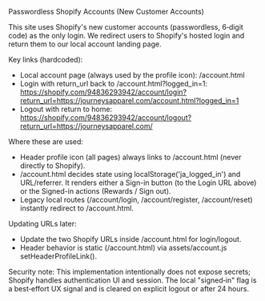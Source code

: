 Passwordless Shopify Accounts (New Customer Accounts)

This site uses Shopify's new customer accounts (passwordless, 6‑digit code) as the only login. We redirect users to Shopify's hosted login and return them to our local account landing page.

Key links (hardcoded):

- Local account page (always used by the profile icon): /account.html
- Login with return_url back to /account.html?logged_in=1:
  https://shopify.com/94836293942/account/login?return_url=https://journeysapparel.com/account.html?logged_in=1
- Logout with return to home:
  https://shopify.com/94836293942/account/logout?return_url=https://journeysapparel.com/

Where these are used:

- Header profile icon (all pages) always links to /account.html (never directly to Shopify).
- /account.html decides state using localStorage('ja_logged_in') and URL/referrer. It renders either a Sign-in button (to the Login URL above) or the Signed-in actions (Rewards / Sign out).
- Legacy local routes (/account/login, /account/register, /account/reset) instantly redirect to /account.html.

Updating URLs later:

- Update the two Shopify URLs inside /account.html for login/logout.
- Header behavior is static (/account.html) via assets/account.js setHeaderProfileLink().

Security note: This implementation intentionally does not expose secrets; Shopify handles authentication UI and session. The local "signed‑in" flag is a best‑effort UX signal and is cleared on explicit logout or after 24 hours.
